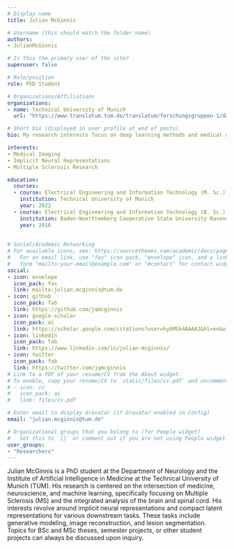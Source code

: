 ```yaml
---
# Display name
title: Julian McGinnis

# Username (this should match the folder name)
authors:
- JulianMcGinnis

# Is this the primary user of the site?
superuser: false

# Role/position
role: PhD Student

# Organizations/Affiliations
organizations:
- name: Technical University of Munich
  url: "https://www.translatum.tum.de/translatum/forschungsgruppen-1/daniel-rueckert-ki-in-der-medizin/"

# Short bio (displayed in user profile at end of posts)
bio: My research interests focus on deep learning methods and medical applications.

interests:
- Medical Imaging
- Implicit Neural Representations
- Multiple Sclerosis Research

education:
  courses:
  - course: Electrical Engineering and Information Technology (M. Sc.)
    institution: Technical University of Munich
    year: 2022
  - course: Electrical Engineering and Information Technology (B. Sc.)
    institution: Baden-Wuerttemberg Cooperative State University Ravensburg (DHBW)
    year: 2016
    
 
# Social/Academic Networking
# For available icons, see: https://sourcethemes.com/academic/docs/page-builder/#icons
#   For an email link, use "fas" icon pack, "envelope" icon, and a link in the
#   form "mailto:your-email@example.com" or "#contact" for contact widget.
social:
- icon: envelope
  icon_pack: fas
  link: mailto:julian.mcginnis@tum.de
- icon: github
  icon_pack: fab
  link: https://github.com/jqmcginnis
- icon: google-scholar
  icon_pack: ai
  link: https://scholar.google.com/citations?user=hy6MSk4AAAAJ&hl=en&oi=ao
- icon: linkedin
  icon_pack: fab
  link: https://www.linkedin.com/in/julian-mcginnis/
- icon: twitter
  icon_pack: fab
  link: https://twitter.com/jqmcginnis
# Link to a PDF of your resume/CV from the About widget.
# To enable, copy your resume/CV to `static/files/cv.pdf` and uncomment the lines below.
# - icon: cv
#   icon_pack: ai
#   link: files/cv.pdf

# Enter email to display Gravatar (if Gravatar enabled in Config)
email: "julian.mcginnis@tum.de"

# Organizational groups that you belong to (for People widget)
#   Set this to `[]` or comment out if you are not using People widget.
user_groups:
- "Researchers"
---
```


Julian McGinnis is a PhD student at the Department of Neurology and the Institute of Artificial Intelligence in Medicine at the Technical University of Munich (TUM).
His research is centered on the intersection of medicine, neuroscience, and machine learning, specifically focusing on Multiple Sclerosis (MS) and the integrated analysis of the brain and spinal cord. His interests revolve around implicit neural representations and compact latent representations for various downstream tasks. These tasks include generative modeling, image reconstruction, and lesion segmentation. Topics for BSc and MSc theses, semester projects, or other student projects can always be discussed upon inquiry.